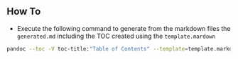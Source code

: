 ## How To

- Execute the following command to generate from the markdown files the `generated.md` including the TOC created using the `template.mardown`

```bash
pandoc --toc -V toc-title:"Table of Contents" --template=template.markdown -o generated.md 01_preface.md 02_introduction.md 03_why_markdown_is_useful.md 04_limitations_of_markdown.md 05_conclusions.md 06_links.md
```